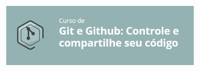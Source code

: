 [![Banner Curso da Alura](./readme.png)](https://www.alura.com.br/curso-online-git-github-controle-de-versao)